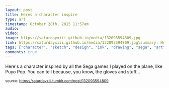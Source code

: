 ```yaml
---
layout: post
title: Heres a character inspire
type: art
timestamp: October 28th, 2015 11:57am
audio: 
video: 
image: https://saturdayxiii.github.io/media/132093594809.jpg
link: https://saturdayxiii.github.io/media/132093594809.jpg\summary: Here's a character inspired by all the Sega games I played on the plane, like Puyo Pop.You can tell because, you know, the gloves and stu...
tags: ["character", "sketch", "design", "ink", "drawing", "sega", "art"]
comments: true
---
```


Here's a character inspired by all the Sega games I played on the plane, like Puyo Pop.  You can tell because, you know, the gloves and stuff&hellip;
 
  
<small>source: https://saturdayxiii.tumblr.com/post/132093594809</small>